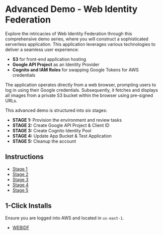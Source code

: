# Advanced Demo - Web Identity Federation

Explore the intricacies of Web Identity Federation through this comprehensive demo series, where you will construct a sophisticated serverless application. This application leverages various technologies to deliver a seamless user experience:

- **S3** for front-end application hosting
- **Google API Project** as an Identity Provider
- **Cognito and IAM Roles** for swapping Google Tokens for AWS credentials

The application operates directly from a web browser, prompting users to log in using their Google credentials. Subsequently, it fetches and displays all images from a private S3 bucket within the browser using pre-signed URLs.

This advanced demo is structured into six stages:

- **STAGE 1:** Provision the environment and review tasks
- **STAGE 2:** Create Google API Project & Client ID
- **STAGE 3:** Create Cognito Identity Pool
- **STAGE 4:** Update App Bucket & Test Application
- **STAGE 5:** Cleanup the account

## Instructions

- [Stage 1](https://github.com/acantril/learn-cantrill-io-labs/blob/master/aws-cognito-web-identity-federation/02_LABINSTRUCTIONS/STAGE1%20-%20Provision%20and%20Discuss%20Architecture.md)
- [Stage 2](https://github.com/acantril/learn-cantrill-io-labs/blob/master/aws-cognito-web-identity-federation/02_LABINSTRUCTIONS/STAGE2%20-%20Create%20Google%20APIProject%20and%20Client%20ID.md)
- [Stage 3](https://github.com/acantril/learn-cantrill-io-labs/blob/master/aws-cognito-web-identity-federation/02_LABINSTRUCTIONS/STAGE3%20-%20Create%20Cognito%20Identity%20Pool.md)
- [Stage 4](https://github.com/acantril/learn-cantrill-io-labs/blob/master/aws-cognito-web-identity-federation/02_LABINSTRUCTIONS/STAGE4%20-%20Update%20App%20Bucket%20and%20Test%20Application.md)
- [Stage 5](https://github.com/acantril/learn-cantrill-io-labs/blob/master/aws-cognito-web-identity-federation/02_LABINSTRUCTIONS/STAGE5%20-%20Cleanup.md)

## 1-Click Installs

Ensure you are logged into AWS and located in `us-east-1`.

- [WEBIDF](https://console.aws.amazon.com/cloudformation/home?region=us-east-1#/stacks/quickcreate?templateURL=https://techidence.s3.amazonaws.com/aws_projects/WEBIDF.yaml&stackName=WEBIDF)

